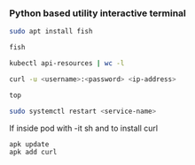 ### Python based utility interactive terminal
```bash
sudo apt install fish
```
```bash
fish
```
```bash
kubectl api-resources | wc -l
```
```bash
curl -u <username>:<password> <ip-address>
```
```bash
top
```
```bash
sudo systemctl restart <service-name>
```
If inside pod with -it sh and to install curl
```bash
apk update
apk add curl
```

